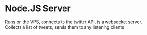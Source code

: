 # Node.JS Server

Runs on the VPS, connects to the twitter API, is a websocket server.
Collects a list of tweets, sends them to any listening clients